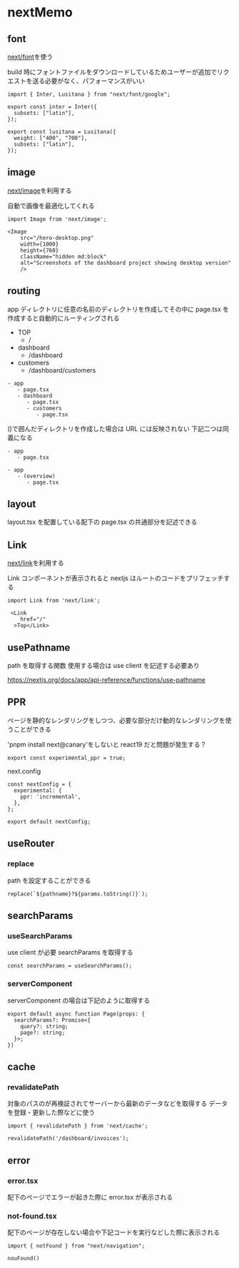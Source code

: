 # nextMemo

## font

[next/font](https://nextjs.org/docs/pages/building-your-application/optimizing/fonts)を使う

build 時にフォントファイルをダウンロードしているためユーザーが追加でリクエストを送る必要がなく、パフォーマンスがいい

```
import { Inter, Lusitana } from "next/font/google";

export const inter = Inter({
  subsets: ["latin"],
});

export const lusitana = Lusitana({
  weight: ["400", "700"],
  subsets: ["latin"],
});

```

## image

[next/image](https://nextjs.org/docs/pages/api-reference/components/image)を利用する

自動で画像を最適化してくれる

```
import Image from 'next/image';

<Image
    src="/hero-desktop.png"
    width={1000}
    height={760}
    className="hidden md:block"
    alt="Screenshots of the dashboard project showing desktop version"
    />
```

## routing

app ディレクトリに任意の名前のディレクトリを作成してその中に page.tsx を作成すると自動的にルーティングされる

- TOP
  - /
- dashboard
  - /dashboard
- customers
  - /dashboard/customers

```
- app
   - page.tsx
   - dashboard
      - page.tsx
      - customers
         - page.tsx

```

()で囲んだディレクトリを作成した場合は URL には反映されない
下記二つは同義になる

```
- app
   - page.tsx
```

```
- app
   - (overview)
      - page.tsx
```

## layout

layout.tsx を配置している配下の page.tsx の共通部分を記述できる

## Link

[next/link](https://nextjs-ja-translation-docs.vercel.app/docs/api-reference/next/link)を利用する

Link コンポーネントが表示されると nextjs はルートのコードをプリフェッチする

```
import Link from 'next/link';

 <Link
    href="/"
  >Top</Link>
```

## usePathname

path を取得する関数
使用する場合は use client を記述する必要あり

https://nextjs.org/docs/app/api-reference/functions/use-pathname

## PPR

ページを静的なレンダリングをしつつ、必要な部分だけ動的なレンダリングを使うことができる

'pnpm install next@canary'をしないと react19 だと問題が発生する？

```
export const experimental_ppr = true;
```

next.config

```
const nextConfig = {
  experimental: {
    ppr: 'incremental',
  },
};

export default nextConfig;
```

## useRouter

### replace

path を設定することができる

```
replace(`${pathname}?${params.toString()}`);
```

## searchParams

### useSearchParams

use client が必要
searchParams を取得する

```
const searchParams = useSearchParams();
```

### serverComponent

serverComponent の場合は下記のように取得する

```
export default async function Page(props: {
  searchParams?: Promise<{
    query?: string;
    page?: string;
  }>;
})
```

## cache

### revalidatePath

対象のパスのが再検証されてサーバーから最新のデータなどを取得する
データを登録・更新した際などに使う

```
import { revalidatePath } from 'next/cache';

revalidatePath('/dashboard/invoices');
```

## error

### error.tsx

配下のページでエラーが起きた際に error.tsx が表示される

### not-found.tsx

配下のページが存在しない場合や下記コードを実行などした際に表示される

```
import { notFound } from "next/navigation";

nouFound()
```
